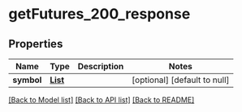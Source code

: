 # getFutures_200_response
## Properties

| Name | Type | Description | Notes |
|------------ | ------------- | ------------- | -------------|
| **symbol** | [**List**](futures_inner.md) |  | [optional] [default to null] |

[[Back to Model list]](../README.md#documentation-for-models) [[Back to API list]](../README.md#documentation-for-api-endpoints) [[Back to README]](../README.md)

